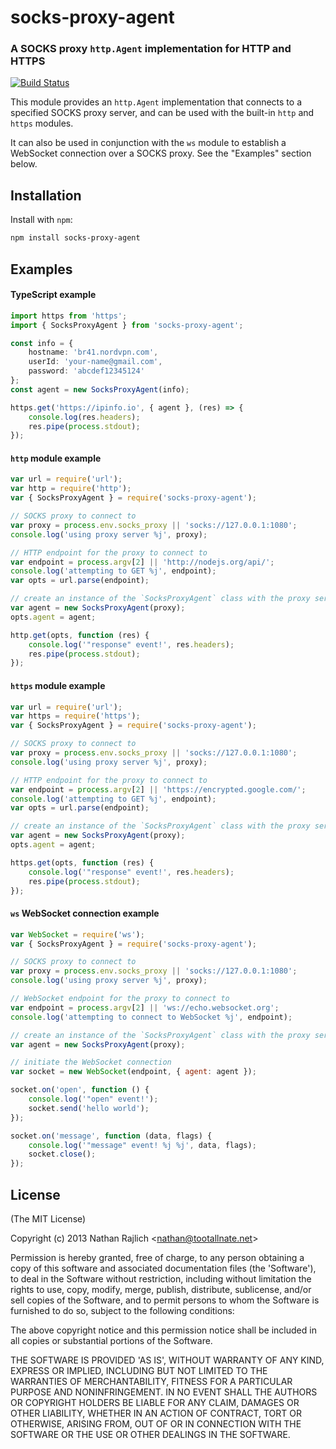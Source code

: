 socks-proxy-agent
================
### A SOCKS proxy `http.Agent` implementation for HTTP and HTTPS
[![Build Status](https://github.com/TooTallNate/node-socks-proxy-agent/workflows/Node%20CI/badge.svg)](https://github.com/TooTallNate/node-socks-proxy-agent/actions?workflow=Node+CI)

This module provides an `http.Agent` implementation that connects to a
specified SOCKS proxy server, and can be used with the built-in `http`
and `https` modules.

It can also be used in conjunction with the `ws` module to establish a WebSocket
connection over a SOCKS proxy. See the "Examples" section below.

Installation
------------

Install with `npm`:

``` bash
npm install socks-proxy-agent
```


Examples
--------

#### TypeScript example

```ts
import https from 'https';
import { SocksProxyAgent } from 'socks-proxy-agent';

const info = {
	hostname: 'br41.nordvpn.com',
	userId: 'your-name@gmail.com',
	password: 'abcdef12345124'
};
const agent = new SocksProxyAgent(info);

https.get('https://ipinfo.io', { agent }, (res) => {
	console.log(res.headers);
	res.pipe(process.stdout);
});
```

#### `http` module example

```js
var url = require('url');
var http = require('http');
var { SocksProxyAgent } = require('socks-proxy-agent');

// SOCKS proxy to connect to
var proxy = process.env.socks_proxy || 'socks://127.0.0.1:1080';
console.log('using proxy server %j', proxy);

// HTTP endpoint for the proxy to connect to
var endpoint = process.argv[2] || 'http://nodejs.org/api/';
console.log('attempting to GET %j', endpoint);
var opts = url.parse(endpoint);

// create an instance of the `SocksProxyAgent` class with the proxy server information
var agent = new SocksProxyAgent(proxy);
opts.agent = agent;

http.get(opts, function (res) {
	console.log('"response" event!', res.headers);
	res.pipe(process.stdout);
});
```

#### `https` module example

```js
var url = require('url');
var https = require('https');
var { SocksProxyAgent } = require('socks-proxy-agent');

// SOCKS proxy to connect to
var proxy = process.env.socks_proxy || 'socks://127.0.0.1:1080';
console.log('using proxy server %j', proxy);

// HTTP endpoint for the proxy to connect to
var endpoint = process.argv[2] || 'https://encrypted.google.com/';
console.log('attempting to GET %j', endpoint);
var opts = url.parse(endpoint);

// create an instance of the `SocksProxyAgent` class with the proxy server information
var agent = new SocksProxyAgent(proxy);
opts.agent = agent;

https.get(opts, function (res) {
	console.log('"response" event!', res.headers);
	res.pipe(process.stdout);
});
```

#### `ws` WebSocket connection example

``` js
var WebSocket = require('ws');
var { SocksProxyAgent } = require('socks-proxy-agent');

// SOCKS proxy to connect to
var proxy = process.env.socks_proxy || 'socks://127.0.0.1:1080';
console.log('using proxy server %j', proxy);

// WebSocket endpoint for the proxy to connect to
var endpoint = process.argv[2] || 'ws://echo.websocket.org';
console.log('attempting to connect to WebSocket %j', endpoint);

// create an instance of the `SocksProxyAgent` class with the proxy server information
var agent = new SocksProxyAgent(proxy);

// initiate the WebSocket connection
var socket = new WebSocket(endpoint, { agent: agent });

socket.on('open', function () {
	console.log('"open" event!');
	socket.send('hello world');
});

socket.on('message', function (data, flags) {
	console.log('"message" event! %j %j', data, flags);
	socket.close();
});
```

License
-------

(The MIT License)

Copyright (c) 2013 Nathan Rajlich &lt;nathan@tootallnate.net&gt;

Permission is hereby granted, free of charge, to any person obtaining
a copy of this software and associated documentation files (the
'Software'), to deal in the Software without restriction, including
without limitation the rights to use, copy, modify, merge, publish,
distribute, sublicense, and/or sell copies of the Software, and to
permit persons to whom the Software is furnished to do so, subject to
the following conditions:

The above copyright notice and this permission notice shall be
included in all copies or substantial portions of the Software.

THE SOFTWARE IS PROVIDED 'AS IS', WITHOUT WARRANTY OF ANY KIND,
EXPRESS OR IMPLIED, INCLUDING BUT NOT LIMITED TO THE WARRANTIES OF
MERCHANTABILITY, FITNESS FOR A PARTICULAR PURPOSE AND NONINFRINGEMENT.
IN NO EVENT SHALL THE AUTHORS OR COPYRIGHT HOLDERS BE LIABLE FOR ANY
CLAIM, DAMAGES OR OTHER LIABILITY, WHETHER IN AN ACTION OF CONTRACT,
TORT OR OTHERWISE, ARISING FROM, OUT OF OR IN CONNECTION WITH THE
SOFTWARE OR THE USE OR OTHER DEALINGS IN THE SOFTWARE.
